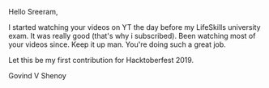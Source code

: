 Hello Sreeram,

I started watching your videos on YT the day before my LifeSkills university exam.
It was really good (that's why i subscribed). Been watching most of your videos since.
Keep it up man. You're doing such a great job.

Let this be my first contribution for Hacktoberfest 2019.

Govind V Shenoy
